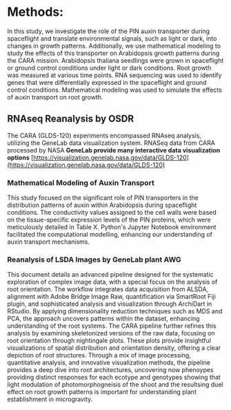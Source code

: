 # Methods:

In this study, we investigate the role of the PIN auxin transporter during spaceflight and translate environmental signals, such as light or dark, into changes in growth patterns. Additionally, we use mathematical modeling to study the effects of this transporter on Arabidopsis growth patterns during the CARA mission. Arabidopsis thaliana seedlings were grown in spaceflight or ground control conditions under light or dark conditions. Root growth was measured at various time points. RNA sequencing was used to identify genes that were differentially expressed in the spaceflight and ground control conditions. Mathematical modeling was used to simulate the effects of auxin transport on root growth.&#x20;



## RNAseq Reanalysis by OSDR

The CARA (GLDS-120) experiments encompassed RNAseq analysis, utilizing the GeneLab data visualization system. RNASeq data from CARA processed by NASA **GeneLab provide many interactive data visualization options** [https://visualization.genelab.nasa.gov/data/GLDS-120](https://visualization.genelab.nasa.gov/data/GLDS-120)

####

### Mathematical Modeling of Auxin Transport

This study focused on the significant role of PIN transporters in the distribution patterns of auxin within Arabidopsis during spaceflight conditions. The conductivity values assigned to the cell walls were based on the tissue-specific expression levels of the PIN proteins, which were meticulously detailed in Table X. Python's Jupyter Notebook environment facilitated the computational modelling, enhancing our understanding of auxin transport mechanisms.

####

### Reanalysis of LSDA Images by GeneLab plant AWG

This document details an advanced pipeline designed for the systematic exploration of complex image data, with a special focus on the analysis of root orientation. The workflow integrates data acquisition from ALSDA, alignment with Adobe Bridge Image Raw, quantification via SmartRoot Fiji plugin, and sophisticated analysis and visualization through ArchiDart in RStudio. By applying dimensionality reduction techniques such as MDS and PCA, the approach uncovers patterns within the dataset, enhancing understanding of the root systems. The CARA pipeline further refines this analysis by examining skeletonized versions of the raw data, focusing on root orientation through nightingale plots. These plots provide insightful visualizations of spatial distribution and orientation density, offering a clear depiction of root structures. Through a mix of image processing, quantitative analysis, and innovative visualization methods, the pipeline provides a deep dive into root architectures, uncovering now phenoypes providing distinct responses for each ecotype and genotypes showing that light modulation of photomorphogneisis of the shoot and the resultsing duel effect on root growth  patterns is important for understanding plant establishment in microgravity.

